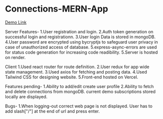 ﻿# Connections-MERN-App

[Demo Link](https://connections-mern-app-frontend-git-main-tarunsachan1996-gmailcom.vercel.app/login)

 Server
 Features-
 1.User registration and login.
 2.Auth token generation on successful login and registrationn.
 3.User login Data is stored in mongoDB.
 4.User password are encrypted using bycryptjs to safeguard user privacy in case of unauthorized access of database.
 5.express-async-errors are used for status code generation for increasing code readibility.
 5.Server is hosted on render.

 Client
 1.Used react router for route definition.
 2.User redux for app wide state management.
 3.Used axios for fetching and posting data.
 4.Used Tailwind CSS for designing website.
 5.Front-end hosted on Vercel.

 Features pending-
 1.Ability to add/edit create user profile
 2.Ability to fetch and delete connections from mongoDB. current demo subscriptions stored locally are displayed.

 Bugs-
 1.When logging-out correct web page is not displayed. User has to add slash["/"] at the end of url and press enter.

